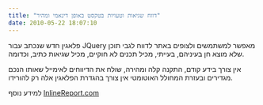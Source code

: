 ```yaml
---
title: "דווח שגיאות וטעויות בטקסט באופן דינאמי ומהיר"
date: 2010-05-22 18:07:10
---
```


פלאגין חדש שנכתב עבור JQuery מאפשר למשתמשים ולצופים באתר לדווח לגבי תוכן שלא מוצא חן בעיניהם, בעייתי, מכיל תכנים לא חוקיים, מכיל שגיאות כתיב, וכדומה.

אין צורך בידע קודם, התקנה קלה ומהירה, שולח את הדיווחים לאימייל שאותו הנכם מגדירים ובעזרת המחולל האוטומטי אין צורך בהגדרת הפלאגין אלה רק להורידו.

<!--more-->

למידע נוסף <a href="http://inlinereport.com" target="_blank">InlineReport.com</a>
